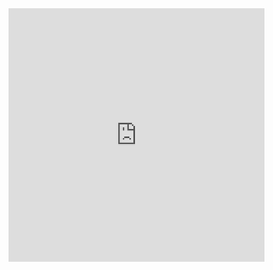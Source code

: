 <iframe src="https://docs.google.com/gview?url=https://raw.githubusercontent.com/Luiz-06/design-de-api/main/galera-do-voiei.pdf&embedded=true" style="width:100%; height:500px;" frameborder="0"></iframe>
